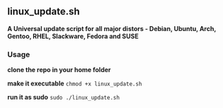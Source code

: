 ## linux_update.sh

**A Universal update script for all major distors - Debian, Ubuntu, Arch, Gentoo, RHEL, Slackware, Fedora and SUSE**

### Usage

**clone the repo in your home folder**

**make it executable**
```chmod +x linux_update.sh```

**run it as sudo**
```sudo ./linux_update.sh```
